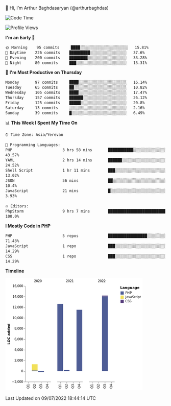 👋 Hi, I’m Arthur Baghdasaryan (@arthurbaghdas)


<!--START_SECTION:waka-->
![Code Time](http://img.shields.io/badge/Code%20Time-0%20secs-blue)

![Profile Views](http://img.shields.io/badge/Profile%20Views-0-blue)

**I'm an Early 🐤** 

```text
🌞 Morning    95 commits     ████░░░░░░░░░░░░░░░░░░░░░   15.81% 
🌆 Daytime    226 commits    █████████░░░░░░░░░░░░░░░░   37.6% 
🌃 Evening    200 commits    ████████░░░░░░░░░░░░░░░░░   33.28% 
🌙 Night      80 commits     ███░░░░░░░░░░░░░░░░░░░░░░   13.31%

```
📅 **I'm Most Productive on Thursday** 

```text
Monday       97 commits     ████░░░░░░░░░░░░░░░░░░░░░   16.14% 
Tuesday      65 commits     ██░░░░░░░░░░░░░░░░░░░░░░░   10.82% 
Wednesday    105 commits    ████░░░░░░░░░░░░░░░░░░░░░   17.47% 
Thursday     157 commits    ██████░░░░░░░░░░░░░░░░░░░   26.12% 
Friday       125 commits    █████░░░░░░░░░░░░░░░░░░░░   20.8% 
Saturday     13 commits     ░░░░░░░░░░░░░░░░░░░░░░░░░   2.16% 
Sunday       39 commits     █░░░░░░░░░░░░░░░░░░░░░░░░   6.49%

```


📊 **This Week I Spent My Time On** 

```text
⌚︎ Time Zone: Asia/Yerevan

💬 Programming Languages: 
PHP                      3 hrs 58 mins       ███████████░░░░░░░░░░░░░░   43.57% 
YAML                     2 hrs 14 mins       ██████░░░░░░░░░░░░░░░░░░░   24.52% 
Shell Script             1 hr 11 mins        ███░░░░░░░░░░░░░░░░░░░░░░   13.02% 
JSON                     56 mins             ██░░░░░░░░░░░░░░░░░░░░░░░   10.4% 
JavaScript               21 mins             █░░░░░░░░░░░░░░░░░░░░░░░░   3.93%

🔥 Editors: 
PhpStorm                 9 hrs 7 mins        █████████████████████████   100.0%

```

**I Mostly Code in PHP** 

```text
PHP                      5 repos             █████████████████░░░░░░░░   71.43% 
JavaScript               1 repo              ███░░░░░░░░░░░░░░░░░░░░░░   14.29% 
CSS                      1 repo              ███░░░░░░░░░░░░░░░░░░░░░░   14.29%

```


**Timeline**

![Chart not found](https://raw.githubusercontent.com/arthurbaghdas/arthurbaghdas/main/charts/bar_graph.png) 


 Last Updated on 09/07/2022 18:44:14 UTC
<!--END_SECTION:waka-->
